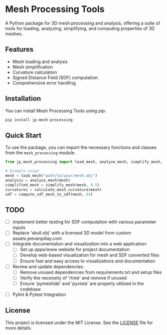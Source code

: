 # Mesh Processing Tools

A Python package for 3D mesh processing and analysis, offering a suite of tools for loading, analyzing, simplifying, and computing properties of 3D meshes.

## Features

- Mesh loading and analysis
- Mesh simplification
- Curvature calculation
- Signed Distance Field (SDF) computation
- Comprehensive error handling

## Installation

You can install Mesh Processing Tools using pip:

```bash
pip install jp-mesh-processing
```

## Quick Start

To use the package, you can import the necessary functions and classes from the `mesh_processing` module.

```python
from jp_mesh_processing import load_mesh, analyze_mesh, simplify_mesh, calculate_mesh_curvature, compute_sdf_mesh_to_sdf

# Example usage
mesh = load_mesh("path/to/your/mesh.obj")
analysis = analyze_mesh(mesh)
simplified_mesh = simplify_mesh(mesh, 0.5)
curvatures = calculate_mesh_curvature(mesh)
sdf = compute_sdf_mesh_to_sdf(mesh, 64)
```

## TODO

- [ ] Implement better testing for SDF computation with various parameter inputs
- [ ] Replace 'skull.obj' with a licensed 3D model from custom assets.jeevanpillay.com
- [ ] Integrate documentation and visualization into a web application:
  - [ ] Set up apps/www website for project documentation
  - [ ] Develop web-based visualization for mesh and SDF converted files
  - [ ] Ensure fast and easy access to visualizations and documentation
- [ ] Review and update dependencies:
  - [ ] Remove unused dependencies from requirements.txt and setup files
  - [ ] Verify the necessity of 'rtree' and remove if unused
  - [ ] Ensure 'pymeshlab' and 'pyvista' are properly utilized in the codebase
- [ ] Pylint & Pytest Integration

## License

This project is licensed under the MIT License. See the [LICENSE](LICENSE) file for more details.
